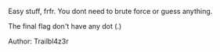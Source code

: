 Easy stuff, frfr. You dont need to brute force or guess anything.

The final flag don't have any dot (.)

Author: Trailbl4z3r
